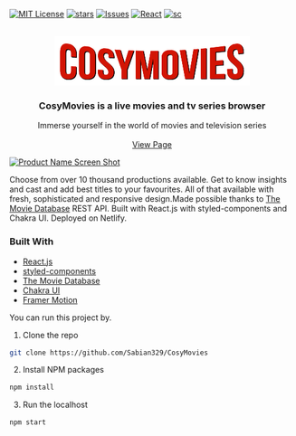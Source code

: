 [![MIT License][license-shield]][license-url]
[![stars][stars-shield]][stars-url]
[![Issues][issues-shield]][issues-url]
[![React][react-shield]][react-url]
[![sc][sc-shield]][sc-url]



<br />
<div align="center">
  <a href="https://cosymovies.netlify.app">
   <img src="https://github.com/Sabian329/CosyMovies/blob/main/src/Assets/logo11.png" alt="logo" />
  </a>

  <h3 align="center"> CosyMovies is a live movies and tv series browser</h3>

  <p align="center">
    Immerse yourself in the world of movies and television series
    <br />
    <br />
    <a href="https://cosymovies.netlify.app">View Page</a>
  </p>
</div>

[![Product Name Screen Shot][product-screenshot]](https://example.com)

Choose from over 10 thousand productions available. Get to know insights and cast and add best titles to your favourites. All of that available with fresh, sophisticated and responsive design.Made possible thanks to [The Movie Database](https://www.themoviedb.org/) REST API. Built with React.js with styled-components and Chakra UI. Deployed on Netlify.

  ### Built With

- [React.js](https://reactjs.org/)
- [styled-components](https://styled-components.com/)
- [The Movie Database](https://www.themoviedb.org/)
- [Chakra UI](https://chakra-ui.com/)
- [Framer Motion](https://www.framer.com/docs/)

  
You can run this project by.

 1. Clone the repo
   ```sh
   git clone https://github.com/Sabian329/CosyMovies
   ```
 2. Install NPM packages
   ```sh
   npm install
   ```
 3. Run the localhost
   ```sh
   npm start
   ```

[stars-shield]:https://img.shields.io/github/stars/sabian329/cosymovies.svg?style=for-the-badge
[stars-url]: https://github.com/Sabian329/CosyMovies/stargazers
[issues-shield]: https://img.shields.io/github/issues/sabian329/cosymovies.svg?style=for-the-badge
[issues-url]: https://github.com/Sabian329/CosyMovies/issues
[license-shield]: https://img.shields.io/github/license/sabian329/cosymovies?style=for-the-badge
[license-url]:https://github.com/Sabian329/CosyMovies/blob/main/LICENSE.md
[react-shield]: https://img.shields.io/static/v1?label=&message=React&color=gray&style=for-the-badge&logo=react
[react-url]: https://reactjs.org
[sc-shield]: https://img.shields.io/static/v1?label=&message=styled-components&color=2b2b2b&style=for-the-badge&logo=styledcomponents
[sc-url]: https://styled-components.com
[product-screenshot]: https://github.com/Sabian329/sabian/blob/main/CM.jpg

